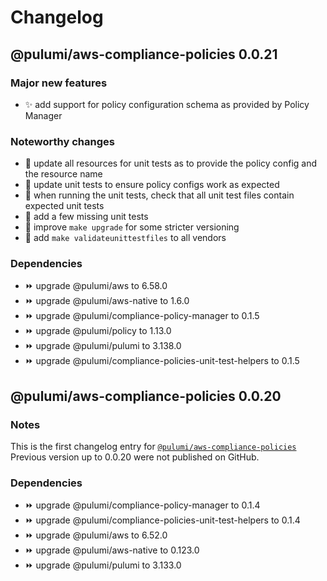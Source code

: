 # Changelog

## @pulumi/aws-compliance-policies 0.0.21

### Major new features

* ✨ add support for policy configuration schema as provided by Policy Manager

### Noteworthy changes

* 🌿 update all resources for unit tests as to provide the policy config and the resource name
* 🌿 update unit tests to ensure policy configs work as expected
* 🌿 when running the unit tests, check that all unit test files contain expected unit tests
* 🐛 add a few missing unit tests
* 🌿 improve `make upgrade` for some stricter versioning
* 🌿 add `make validateunittestfiles` to all vendors

### Dependencies

* ⏩ upgrade @pulumi/aws to 6.58.0
* ⏩ upgrade @pulumi/aws-native to 1.6.0
* ⏩ upgrade @pulumi/compliance-policy-manager to 0.1.5
* ⏩ upgrade @pulumi/policy to 1.13.0
* ⏩ upgrade @pulumi/pulumi to 3.138.0
* ⏩ upgrade @pulumi/compliance-policies-unit-test-helpers to 0.1.5

## @pulumi/aws-compliance-policies 0.0.20

### Notes

This is the first changelog  entry for [`@pulumi/aws-compliance-policies`](https://www.npmjs.com/package/@pulumi/aws-compliance-policies)
Previous version up to 0.0.20 were not published on GitHub.

### Dependencies

* ⏩ upgrade @pulumi/compliance-policy-manager to 0.1.4
* ⏩ upgrade @pulumi/compliance-policies-unit-test-helpers to 0.1.4
* ⏩ upgrade @pulumi/aws to 6.52.0
* ⏩ upgrade @pulumi/aws-native to 0.123.0
* ⏩ upgrade @pulumi/pulumi to 3.133.0
